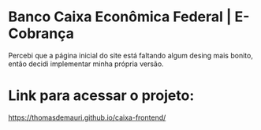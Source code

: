 # Banco Caixa Econômica Federal | E-Cobrança

Percebi que a página inicial do site está faltando algum desing mais bonito, então decidi implementar minha própria versão.

# Link para acessar o projeto: 
https://thomasdemauri.github.io/caixa-frontend/ 

